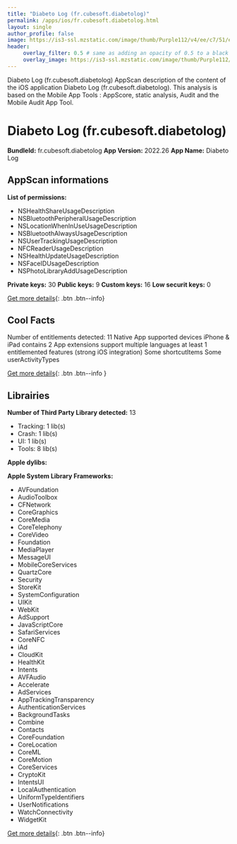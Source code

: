 ```yaml
---
title: "Diabeto Log (fr.cubesoft.diabetolog)"
permalink: /apps/ios/fr.cubesoft.diabetolog.html
layout: single
author_profile: false
image: https://is3-ssl.mzstatic.com/image/thumb/Purple112/v4/ee/c7/51/eec751ea-75b0-87a6-633e-4dd5c28e525e/AppIcon-1x_U007emarketing-0-0-0-7-0-0-85-220.png/512x512bb.jpg
header: 
     overlay_filter: 0.5 # same as adding an opacity of 0.5 to a black background
     overlay_image: https://is3-ssl.mzstatic.com/image/thumb/Purple112/v4/ee/c7/51/eec751ea-75b0-87a6-633e-4dd5c28e525e/AppIcon-1x_U007emarketing-0-0-0-7-0-0-85-220.png/512x512bb.jpg
---
```

Diabeto Log (fr.cubesoft.diabetolog) AppScan description of the content of the iOS application Diabeto Log (fr.cubesoft.diabetolog). This analysis is based on the Mobile App Tools : AppScore, static analysis, Audit and the Mobile Audit App Tool.

# Diabeto Log (fr.cubesoft.diabetolog)

**BundleId:** fr.cubesoft.diabetolog
**App Version:** 2022.26
**App Name:** Diabeto Log


## AppScan informations 

**List of permissions:** 
- NSHealthShareUsageDescription
- NSBluetoothPeripheralUsageDescription
- NSLocationWhenInUseUsageDescription
- NSBluetoothAlwaysUsageDescription
- NSUserTrackingUsageDescription
- NFCReaderUsageDescription
- NSHealthUpdateUsageDescription
- NSFaceIDUsageDescription
- NSPhotoLibraryAddUsageDescription
  
  
**Private keys:** 30
**Public keys:** 9
**Custom keys:** 16
**Low securit keys:** 0
  
[Get more details](/pricing.html){: .btn .btn--info}

## Cool Facts

Number of entitlements detected: 11
Native App
supported devices iPhone & iPad
contains 2 App extensions
support multiple languages
at least 1 entitlemented features (strong iOS integration)
Some shortcutItems 
Some userActivityTypes
  
[Get more details](/pricing.html){: .btn .btn--info }

## Librairies 
**Number of Third Party Library detected:** 13
- Tracking: 1 lib(s)
- Crash: 1 lib(s)
- UI: 1 lib(s)
- Tools: 8 lib(s)


**Apple dylibs:**


**Apple System Library Frameworks:**
- AVFoundation
- AudioToolbox
- CFNetwork
- CoreGraphics
- CoreMedia
- CoreTelephony
- CoreVideo
- Foundation
- MediaPlayer
- MessageUI
- MobileCoreServices
- QuartzCore
- Security
- StoreKit
- SystemConfiguration
- UIKit
- WebKit
- AdSupport
- JavaScriptCore
- SafariServices
- CoreNFC
- iAd
- CloudKit
- HealthKit
- Intents
- AVFAudio
- Accelerate
- AdServices
- AppTrackingTransparency
- AuthenticationServices
- BackgroundTasks
- Combine
- Contacts
- CoreFoundation
- CoreLocation
- CoreML
- CoreMotion
- CoreServices
- CryptoKit
- IntentsUI
- LocalAuthentication
- UniformTypeIdentifiers
- UserNotifications
- WatchConnectivity
- WidgetKit


  
[Get more details](/pricing.html){: .btn .btn--info}

